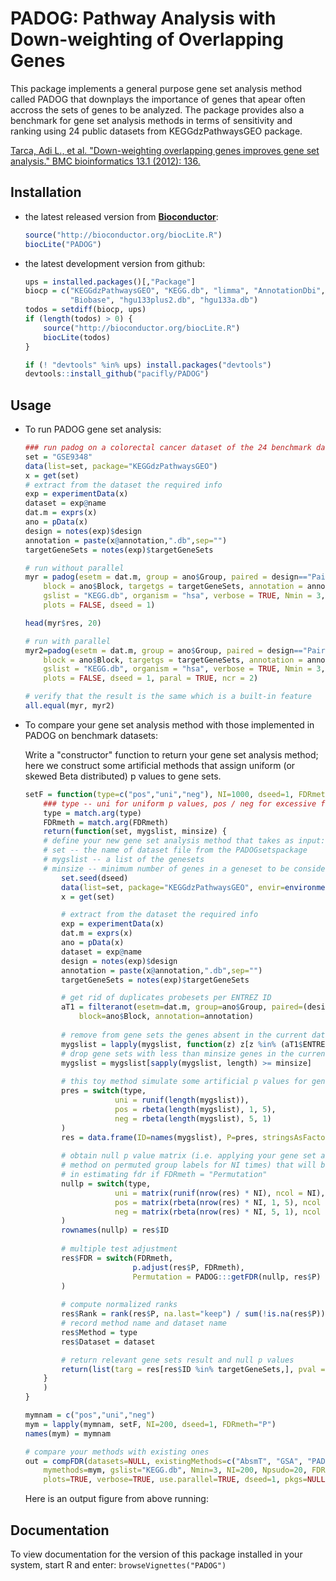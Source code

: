 PADOG: Pathway Analysis with Down-weighting of Overlapping Genes
================================================================

This package implements a general purpose gene set 
analysis method called PADOG that downplays the importance of
genes that apear often accross the sets of genes to be
analyzed. The package provides also a benchmark for gene set
analysis methods in terms of sensitivity and ranking using 24
public datasets from KEGGdzPathwaysGEO package.

[Tarca, Adi L., et al. "Down-weighting overlapping genes improves gene set analysis." BMC bioinformatics 13.1 (2012): 136.](http://www.biomedcentral.com/1471-2105/13/136)

Installation
------------

-   the latest released version from [**Bioconductor**](http://www.bioconductor.org/packages/release/bioc/html/PADOG.html):

    ``` r
    source("http://bioconductor.org/biocLite.R")
    biocLite("PADOG")
    ```

-   the latest development version from github:

    ``` r
    ups = installed.packages()[,"Package"]
    biocp = c("KEGGdzPathwaysGEO", "KEGG.db", "limma", "AnnotationDbi", 
              "Biobase", "hgu133plus2.db", "hgu133a.db")
    todos = setdiff(biocp, ups)
    if (length(todos) > 0) {
        source("http://bioconductor.org/biocLite.R")
        biocLite(todos)
    }

    if (! "devtools" %in% ups) install.packages("devtools")
    devtools::install_github("pacifly/PADOG") 
    ```

Usage
------

-   To run PADOG gene set analysis:
    
    ``` r
    ### run padog on a colorectal cancer dataset of the 24 benchmark datasets
    set = "GSE9348"
    data(list=set, package="KEGGdzPathwaysGEO")
    x = get(set)
    # extract from the dataset the required info
    exp = experimentData(x)
    dataset = exp@name
    dat.m = exprs(x)
    ano = pData(x)
    design = notes(exp)$design
    annotation = paste(x@annotation,".db",sep="")
    targetGeneSets = notes(exp)$targetGeneSets

    # run without parallel
    myr = padog(esetm = dat.m, group = ano$Group, paired = design=="Paired",
        block = ano$Block, targetgs = targetGeneSets, annotation = annotation,
        gslist = "KEGG.db", organism = "hsa", verbose = TRUE, Nmin = 3, NI = 200,
        plots = FALSE, dseed = 1)

    head(myr$res, 20)

    # run with parallel
    myr2=padog(esetm = dat.m, group = ano$Group, paired = design=="Paired",
        block = ano$Block, targetgs = targetGeneSets, annotation = annotation,
        gslist = "KEGG.db", organism = "hsa", verbose = TRUE, Nmin = 3, NI = 200,
        plots = FALSE, dseed = 1, paral = TRUE, ncr = 2)

    # verify that the result is the same which is a built-in feature
    all.equal(myr, myr2)
    ```

-   To compare your gene set analysis method with those implemented in PADOG on benchmark datasets:
    
    Write a "constructor" function to return your gene set analysis method; here we construct
    some artificial methods that assign uniform (or skewed Beta distributed) p values to gene sets.

    ``` r
    setF = function(type=c("pos","uni","neg"), NI=1000, dseed=1, FDRmeth=c("BH","Permutation","holm")) {
        ### type -- uni for uniform p values, pos / neg for excessive false positive / negative 
        type = match.arg(type)
        FDRmeth = match.arg(FDRmeth)
        return(function(set, mygslist, minsize) {
        # define your new gene set analysis method that takes as input:
        # set -- the name of dataset file from the PADOGsetspackage
        # mygslist -- a list of the genesets
        # minsize -- minimum number of genes in a geneset to be considered for analysis 
            set.seed(dseed)
            data(list=set, package="KEGGdzPathwaysGEO", envir=environment())
            x = get(set)

            # extract from the dataset the required info
            exp = experimentData(x)
            dat.m = exprs(x)
            ano = pData(x)
            dataset = exp@name
            design = notes(exp)$design
            annotation = paste(x@annotation,".db",sep="")
            targetGeneSets = notes(exp)$targetGeneSets

            # get rid of duplicates probesets per ENTREZ ID
            aT1 = filteranot(esetm=dat.m, group=ano$Group, paired=(design == "Paired"),
                block=ano$Block, annotation=annotation)
                
            # remove from gene sets the genes absent in the current dataset
            mygslist = lapply(mygslist, function(z) z[z %in% (aT1$ENTREZID)])
            # drop gene sets with less than minsize genes in the current dataset
            mygslist = mygslist[sapply(mygslist, length) >= minsize]
            
            # this toy method simulate some artificial p values for gene sets
            pres = switch(type,
                        uni = runif(length(mygslist)),
                        pos = rbeta(length(mygslist), 1, 5),
                        neg = rbeta(length(mygslist), 5, 1)
            )
            res = data.frame(ID=names(mygslist), P=pres, stringsAsFactors=FALSE) 
                            
            # obtain null p value matrix (i.e. applying your gene set analysis 
            # method on permuted group labels for NI times) that will be used
            # in estimating fdr if FDRmeth = "Permutation"
            nullp = switch(type,
                        uni = matrix(runif(nrow(res) * NI), ncol = NI),
                        pos = matrix(rbeta(nrow(res) * NI, 1, 5), ncol = NI),
                        neg = matrix(rbeta(nrow(res) * NI, 5, 1), ncol = NI)
            )
            rownames(nullp) = res$ID
            
            # multiple test adjustment        
            res$FDR = switch(FDRmeth,
                            p.adjust(res$P, FDRmeth),
                            Permutation = PADOG:::getFDR(nullp, res$P)
            )
            
            # compute normalized ranks
            res$Rank = rank(res$P, na.last="keep") / sum(!is.na(res$P)) * 100
            # record method name and dataset name
            res$Method = type
            res$Dataset = dataset

            # return relevant gene sets result and null p values
            return(list(targ = res[res$ID %in% targetGeneSets,], pval = nullp))
        }
        )
    }

    mymnam = c("pos","uni","neg")
    mym = lapply(mymnam, setF, NI=200, dseed=1, FDRmeth="P")
    names(mym) = mymnam

    # compare your methods with existing ones
    out = compFDR(datasets=NULL, existingMethods=c("AbsmT", "GSA", "PADOG"),
        mymethods=mym, gslist="KEGG.db", Nmin=3, NI=200, Npsudo=20, FDRmeth="P", 
        plots=TRUE, verbose=TRUE, use.parallel=TRUE, dseed=1, pkgs=NULL)
    ```

    Here is an output figure from above running:


Documentation
-------------

To view documentation for the version of this package installed in your system, start R and enter: 
`browseVignettes("PADOG")`


